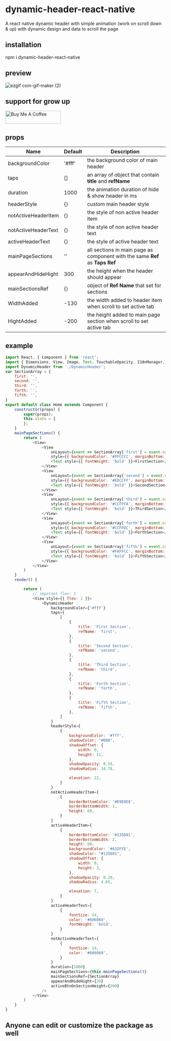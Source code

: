 # dynamic-header-react-native
A react native dynamic header with simple animation (work on scroll down &amp; up) with dynamic design and data to scroll the page

## installation 
npm i dynamic-header-react-native

## preview
![ezgif com-gif-maker (2)](https://user-images.githubusercontent.com/45339873/114274948-609a6580-9a29-11eb-858e-4e06d8f78c0e.gif)


## support for grow up
<a href="https://www.buymeacoffee.com/WaheedRumane" target="_blank"><img src="https://cdn.buymeacoffee.com/buttons/default-orange.png" alt="Buy Me A Coffee" height="41" width="174"></a>

## props 
Name | Default | Description
------------ | ------------- | -------------
backgroundColor | '#fff' | the background color of main header
taps | [] | an array of object that contain **title** and **refName**
duration | 1000 | the animation duration of hide & show header in ms
headerStyle | {} | custom main header style
notActiveHeaderItem | {} | the style of non active header item
notActiveHeaderText | {} | the style of non active header text 
activeHeaderText | {} | the style of active header text 
mainPageSections | '' | all sections in main page as component with the same **Ref** as **Taps Ref**
appearAndHideHight | 300 | the height when the header should appear
mainSectionsRef | {} | object of **Ref Name** that set for sections
WidthAdded | -130 | the width added to header item when scroll to set active tab
HightAdded | -200 | the height added to main page section when scroll to set active tab

## example 
```javascript
import React, { Component } from 'react';
import { Dimensions, View, Image, Text, TouchableOpacity, I18nManager, ScrollView } from 'react-native';
import DynamicHeader from './DynamicHeader';
var SectionArray = {
    first: '',
    second: '',
    third: '',
    forth: '',
    fifth: '',
}
export default class Home extends Component {
    constructor(props) {
        super(props);
        this.state = {
        };
    }
    mainPageSections() {
        return (
            <View>
                <View
                    onLayout={event => SectionArray['first'] = event.nativeEvent.layout}
                    style={{ backgroundColor: '#FFCCCC', marginBottom: 5, height: 500, justifyContent: 'center', alignItems: 'center' }}>
                    <Text style={{ fontWeight: 'bold' }}>FirstSection</Text>
                </View>
                <View
                    onLayout={event => SectionArray['second'] = event.nativeEvent.layout}
                    style={{ backgroundColor: '#EDCCFF', marginBottom: 5, height: 500, justifyContent: 'center', alignItems: 'center' }}>
                    <Text style={{ fontWeight: 'bold' }}>SecondSection</Text>
                </View>
                <View
                    onLayout={event => SectionArray['third'] = event.nativeEvent.layout}
                    style={{ backgroundColor: '#CCFFFA', marginBottom: 5, height: 500, justifyContent: 'center', alignItems: 'center' }}>
                    <Text style={{ fontWeight: 'bold' }}>ThirdSection</Text>
                </View>
                <View
                    onLayout={event => SectionArray['forth'] = event.nativeEvent.layout}
                    style={{ backgroundColor: '#CCFFDC', marginBottom: 5, height: 500, justifyContent: 'center', alignItems: 'center' }}>
                    <Text style={{ fontWeight: 'bold' }}>ForthSection</Text>
                </View>
                <View
                    onLayout={event => SectionArray['fifth'] = event.nativeEvent.layout}
                    style={{ backgroundColor: '#FAFFCC', marginBottom: 5, height: 500, justifyContent: 'center', alignItems: 'center' }}>
                    <Text style={{ fontWeight: 'bold' }}>FifthSection</Text>
                </View>
            </View>
        )
    }
    render() {

        return (
            // impotant flex: 1
            <View style={{ flex: 1 }}>
                <DynamicHeader
                    backgroundColor={'#fff'}
                    taps={
                        [
                            {
                                title: 'First Section',
                                refName: 'first',
                            },
                            {
                                title: 'Second Section',
                                refName: 'second',
                            },
                            {
                                title: 'Third Section',
                                refName: 'third',
                            },
                            {
                                title: 'Forth Section',
                                refName: 'forth',
                            },
                            {
                                title: 'Fifth Section',
                                refName: 'fifth',
                            },
                        ]
                    }
                    headerStyle={
                        {
                            backgroundColor: '#fff',
                            shadowColor: "#000",
                            shadowOffset: {
                                width: 0,
                                height: 11,
                            },
                            shadowOpacity: 0.55,
                            shadowRadius: 14.78,

                            elevation: 22,
                        }
                    }
                    notActiveHeaderItem={
                        {
                            borderBottomColor: '#E9E8E8',
                            borderBottomWidth: 1,
                            height: 60,
                        }
                    }
                    activeHeaderItem={
                        {
                            borderBottomColor: '#135D81',
                            borderBottomWidth: 2,
                            height: 60,
                            backgroundColor: '#A1DFFE',
                            shadowColor: "#135D81",
                            shadowOffset: {
                                width: 0,
                                height: 3,
                            },
                            shadowOpacity: 0.29,
                            shadowRadius: 4.65,

                            elevation: 7,
                        }
                    }
                    activeHeaderText={
                        {
                            fontSize: 14,
                            color: '#606060',
                            fontWeight: 'bold',
                        }
                    }
                    notActiveHeaderText={
                        {
                            fontSize: 14,
                            color: '#606060',
                        }
                    }
                    duration={1000}
                    mainPageSections={this.mainPageSections()}
                    mainSectionsRef={SectionArray}
                    appearAndHideHight={20}
                    activeBtnOnSectionHeight={200}
                />
            </View>
        )
    }
}
```

## Anyone can edit or customize the package as well 
